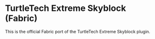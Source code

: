 # TurtleTech Extreme Skyblock (Fabric)
This is the official Fabric port of the TurtleTech Extreme Skyblock plugin.